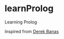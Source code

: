 # learnProlog
Learning Prolog

Inspired from [Derek Banas](https://www.youtube.com/watch?v=SykxWpFwMGs)
